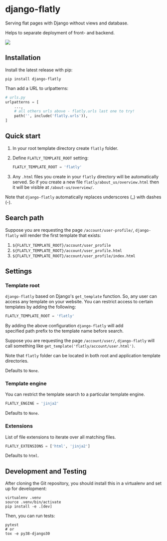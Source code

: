 # django-flatly
Serving flat pages with Django without views and database.

Helps to separate deployment of front- and backend.

![](https://travis-ci.org/dldevinc/django-flatly.svg?branch=master)

## Installation
Install the latest release with pip:

`pip install django-flatly`

Than add a URL to urlpatterns:
```python
# urls.py
urlpatterns = [
    ...,
    # all others urls above - flatly.urls last one to try!
    path('', include('flatly.urls')),
]
```

## Quick start

1) In your root template directory create `flatly` folder.

2) Define `FLATLY_TEMPLATE_ROOT` setting:
    ```python
    FLATLY_TEMPLATE_ROOT = 'flatly'
    ```

3) Any `.html` files you create in your `flatly` directory 
will be automatically served. So if you create a new file 
`flatly/about_us/overview.html` then it will be visible at 
`/about-us/overview/`.

Note that `django-flatly` automatically replaces underscores (_)
with dashes (-).

## Search path

Suppose you are requesting the page `/account/user-profile/`,
`django-flatly` will render the first template that exists:
1) `${FLATLY_TEMPLATE_ROOT}/account/user_profile`
2) `${FLATLY_TEMPLATE_ROOT}/account/user_profile.html`
3) `${FLATLY_TEMPLATE_ROOT}/account/user_profile/index.html`

## Settings

### Template root
`django-flatly` based on Django's `get_template` function. 
So, any user can access any template on your website. You can 
restrict access to certain templates by adding the following:

```python
FLATLY_TEMPLATE_ROOT = 'flatly'
```

By adding the above configuration `django-flatly` will add  
specified path prefix to the template name before search. 

Suppose you are requesting the page `/account/user/`,
`django-flatly` will call something like 
```get_template('flatly/account/user.html')```.

Note that `flatly` folder can be located in both root and
application template directories.

Defaults to `None`.

### Template engine
You can restrict the template search to a particular template engine.

```python
FLATLY_ENGINE = 'jinja2'
```

Defaults to `None`.

### Extensions
List of file extensions to iterate over all matching files.
```python
FLATLY_EXTENSIONS = ['html', 'jinja2']
```
Defaults to `html`.

## Development and Testing
After cloning the Git repository, you should install this 
in a virtualenv and set up for development:
```shell script
virtualenv .venv
source .venv/bin/activate
pip install -e .[dev]
```
Then, you can run tests:
```shell script
pytest
# or
tox -e py38-django30
```